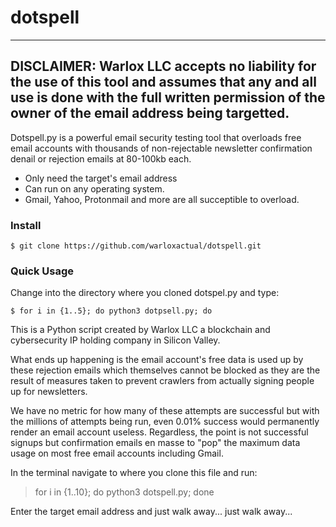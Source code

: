 # dotspell

-----------------------
DISCLAIMER: Warlox LLC accepts no liability for the use of this tool and assumes that any and all use
is done with the full written permission of the owner of the email address being targetted.
-----------------------

Dotspell.py is a powerful email security testing tool that overloads free email accounts with thousands of non-rejectable newsletter confirmation
denail or rejection emails at 80-100kb each.

* Only need the target's email address
* Can run on any operating system.
* Gmail, Yahoo, Protonmail and more are all succeptible to overload.

### Install

```
$ git clone https://github.com/warloxactual/dotspell.git
```

### Quick Usage

Change into the directory where you cloned dotspel.py and type:

```
$ for i in {1..5}; do python3 dotpsell.py; do
```

This is a Python script created by Warlox LLC a blockchain and cybersecurity IP holding company in Silicon Valley.

What ends up happening is the email account's free data is used up by these rejection emails
which themselves cannot be blocked as they are the result of measures taken to prevent 
crawlers from actually signing people up for newsletters.

We have no metric for how many of these attempts are successful but with the millions of
attempts being run, even 0.01% success would permanently render an email account useless.
Regardless, the point is not successful signups but confirmation emails en masse to "pop"
the maximum data usage on most free email accounts including Gmail.

In the terminal navigate to where you clone this file and run:

> for i in {1..10}; do python3 dotspell.py; done

Enter the target email address and just walk away... just walk away...

